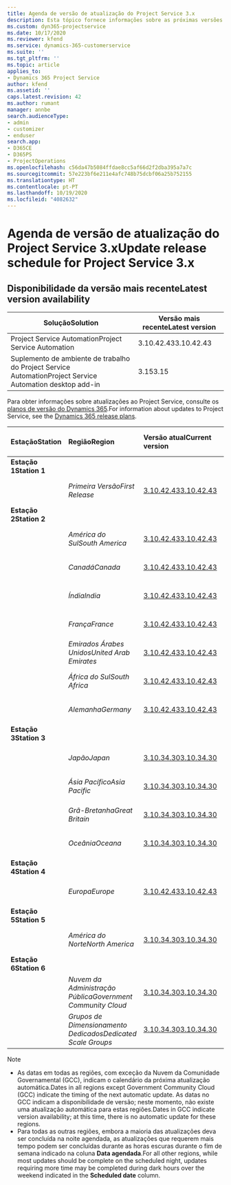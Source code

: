 ```yaml
---
title: Agenda de versão de atualização do Project Service 3.x
description: Esta tópico fornece informações sobre as próximas versões disponíveis e futuras do Dynamics 365 Project Service Automation.
ms.custom: dyn365-projectservice
ms.date: 10/17/2020
ms.reviewer: kfend
ms.service: dynamics-365-customerservice
ms.suite: ''
ms.tgt_pltfrm: ''
ms.topic: article
applies_to:
- Dynamics 365 Project Service
author: kfend
ms.assetid: ''
caps.latest.revision: 42
ms.author: rumant
manager: annbe
search.audienceType:
- admin
- customizer
- enduser
search.app:
- D365CE
- D365PS
- ProjectOperations
ms.openlocfilehash: c56da47b5084ffdae8cc5af66d2f2dba395a7a7c
ms.sourcegitcommit: 57e223bf6e211e4afc748b75dcbf06a25b752155
ms.translationtype: HT
ms.contentlocale: pt-PT
ms.lasthandoff: 10/19/2020
ms.locfileid: "4082632"
---
```

# <a name="update-release-schedule-for-project-service-3x"></a><span data-ttu-id="1c5cf-103">Agenda de versão de atualização do Project Service 3.x</span><span class="sxs-lookup"><span data-stu-id="1c5cf-103">Update release schedule for Project Service 3.x</span></span>

## <a name="latest-version-availability"></a><span data-ttu-id="1c5cf-104">Disponibilidade da versão mais recente</span><span class="sxs-lookup"><span data-stu-id="1c5cf-104">Latest version availability</span></span>

| <span data-ttu-id="1c5cf-105">Solução</span><span class="sxs-lookup"><span data-stu-id="1c5cf-105">Solution</span></span>  | <span data-ttu-id="1c5cf-106">Versão mais recente</span><span class="sxs-lookup"><span data-stu-id="1c5cf-106">Latest version</span></span> |
|-------|----|
| <span data-ttu-id="1c5cf-107">Project Service Automation</span><span class="sxs-lookup"><span data-stu-id="1c5cf-107">Project Service Automation</span></span>    |  <span data-ttu-id="1c5cf-108">3.10.42.43</span><span class="sxs-lookup"><span data-stu-id="1c5cf-108">3.10.42.43</span></span>  |
| <span data-ttu-id="1c5cf-109">Suplemento de ambiente de trabalho do Project Service Automation</span><span class="sxs-lookup"><span data-stu-id="1c5cf-109">Project Service Automation desktop add-in</span></span>                | <span data-ttu-id="1c5cf-110">3.15</span><span class="sxs-lookup"><span data-stu-id="1c5cf-110">3.15</span></span>          |

<span data-ttu-id="1c5cf-111">Para obter informações sobre atualizações ao Project Service, consulte os [planos de versão do Dynamics 365](https://docs.microsoft.com/dynamics365/release-plans/).</span><span class="sxs-lookup"><span data-stu-id="1c5cf-111">For information about updates to Project Service, see the [Dynamics 365 release plans](https://docs.microsoft.com/dynamics365/release-plans/).</span></span> 

| <span data-ttu-id="1c5cf-112">Estação</span><span class="sxs-lookup"><span data-stu-id="1c5cf-112">Station</span></span>  | <span data-ttu-id="1c5cf-113">Região</span><span class="sxs-lookup"><span data-stu-id="1c5cf-113">Region</span></span> | <span data-ttu-id="1c5cf-114">Versão atual</span><span class="sxs-lookup"><span data-stu-id="1c5cf-114">Current version</span></span> | <span data-ttu-id="1c5cf-115">Versão seguinte</span><span class="sxs-lookup"><span data-stu-id="1c5cf-115">Next version</span></span> |  <span data-ttu-id="1c5cf-116">Data agendada</span><span class="sxs-lookup"><span data-stu-id="1c5cf-116">Scheduled date</span></span>
| :---   | :---   | :---   | :---   |:---   |         
|<span data-ttu-id="1c5cf-117"><strong>Estação 1</strong></span><span class="sxs-lookup"><span data-stu-id="1c5cf-117"><strong>Station 1</strong></span></span> | |  |  | |
| | <span data-ttu-id="1c5cf-118"><i>Primeira Versão</i></span><span class="sxs-lookup"><span data-stu-id="1c5cf-118"><i>First Release</i></span></span> | [<span data-ttu-id="1c5cf-119">3.10.42.43</span><span class="sxs-lookup"><span data-stu-id="1c5cf-119">3.10.42.43</span></span>](whats-new-ur-24.md) | <span data-ttu-id="1c5cf-120">TBD</span><span class="sxs-lookup"><span data-stu-id="1c5cf-120">TBD</span></span> | <span data-ttu-id="1c5cf-121">23 de outubro de 2020</span><span class="sxs-lookup"><span data-stu-id="1c5cf-121">October 23, 2020</span></span>
|<span data-ttu-id="1c5cf-122"><strong>Estação 2</strong></span><span class="sxs-lookup"><span data-stu-id="1c5cf-122"><strong>Station 2</strong></span></span> | |  |  | |
| | <span data-ttu-id="1c5cf-123"><i>América do Sul</i></span><span class="sxs-lookup"><span data-stu-id="1c5cf-123"><i>South America</i></span></span> | [<span data-ttu-id="1c5cf-124">3.10.42.43</span><span class="sxs-lookup"><span data-stu-id="1c5cf-124">3.10.42.43</span></span>](whats-new-ur-24.md) | <span data-ttu-id="1c5cf-125">TBD</span><span class="sxs-lookup"><span data-stu-id="1c5cf-125">TBD</span></span> | <span data-ttu-id="1c5cf-126">30 de outubro de 2020</span><span class="sxs-lookup"><span data-stu-id="1c5cf-126">October 30, 2020</span></span>
| | <span data-ttu-id="1c5cf-127"><i>Canadá</i></span><span class="sxs-lookup"><span data-stu-id="1c5cf-127"><i>Canada</i></span></span> | [<span data-ttu-id="1c5cf-128">3.10.42.43</span><span class="sxs-lookup"><span data-stu-id="1c5cf-128">3.10.42.43</span></span>](whats-new-ur-24.md) | <span data-ttu-id="1c5cf-129">TBD</span><span class="sxs-lookup"><span data-stu-id="1c5cf-129">TBD</span></span> | <span data-ttu-id="1c5cf-130">30 de outubro de 2020</span><span class="sxs-lookup"><span data-stu-id="1c5cf-130">October 30, 2020</span></span> 
| | <span data-ttu-id="1c5cf-131"><i>Índia</i></span><span class="sxs-lookup"><span data-stu-id="1c5cf-131"><i>India</i></span></span> | [<span data-ttu-id="1c5cf-132">3.10.42.43</span><span class="sxs-lookup"><span data-stu-id="1c5cf-132">3.10.42.43</span></span>](whats-new-ur-24.md) | <span data-ttu-id="1c5cf-133">TBD</span><span class="sxs-lookup"><span data-stu-id="1c5cf-133">TBD</span></span> | <span data-ttu-id="1c5cf-134">30 de outubro de 2020</span><span class="sxs-lookup"><span data-stu-id="1c5cf-134">October 30, 2020</span></span>
| | <span data-ttu-id="1c5cf-135"><i>França</i></span><span class="sxs-lookup"><span data-stu-id="1c5cf-135"><i>France</i></span></span> | [<span data-ttu-id="1c5cf-136">3.10.42.43</span><span class="sxs-lookup"><span data-stu-id="1c5cf-136">3.10.42.43</span></span>](whats-new-ur-24.md) | <span data-ttu-id="1c5cf-137">TBD</span><span class="sxs-lookup"><span data-stu-id="1c5cf-137">TBD</span></span> | <span data-ttu-id="1c5cf-138">30 de outubro de 2020</span><span class="sxs-lookup"><span data-stu-id="1c5cf-138">October 30, 2020</span></span>
| | <span data-ttu-id="1c5cf-139"><i>Emirados Árabes Unidos</i></span><span class="sxs-lookup"><span data-stu-id="1c5cf-139"><i>United Arab Emirates</i></span></span> | [<span data-ttu-id="1c5cf-140">3.10.42.43</span><span class="sxs-lookup"><span data-stu-id="1c5cf-140">3.10.42.43</span></span>](whats-new-ur-24.md) | <span data-ttu-id="1c5cf-141">TBD</span><span class="sxs-lookup"><span data-stu-id="1c5cf-141">TBD</span></span> | <span data-ttu-id="1c5cf-142">30 de outubro de 2020</span><span class="sxs-lookup"><span data-stu-id="1c5cf-142">October 30, 2020</span></span>
| | <span data-ttu-id="1c5cf-143"><i>África do Sul</i></span><span class="sxs-lookup"><span data-stu-id="1c5cf-143"><i>South Africa</i></span></span> | [<span data-ttu-id="1c5cf-144">3.10.42.43</span><span class="sxs-lookup"><span data-stu-id="1c5cf-144">3.10.42.43</span></span>](whats-new-ur-24.md) | <span data-ttu-id="1c5cf-145">TBD</span><span class="sxs-lookup"><span data-stu-id="1c5cf-145">TBD</span></span> | <span data-ttu-id="1c5cf-146">30 de outubro de 2020</span><span class="sxs-lookup"><span data-stu-id="1c5cf-146">October 30, 2020</span></span>
| | <span data-ttu-id="1c5cf-147"><i>Alemanha</i></span><span class="sxs-lookup"><span data-stu-id="1c5cf-147"><i>Germany</i></span></span> | [<span data-ttu-id="1c5cf-148">3.10.42.43</span><span class="sxs-lookup"><span data-stu-id="1c5cf-148">3.10.42.43</span></span>](whats-new-ur-24.md) | <span data-ttu-id="1c5cf-149">TBD</span><span class="sxs-lookup"><span data-stu-id="1c5cf-149">TBD</span></span> | <span data-ttu-id="1c5cf-150">30 de outubro de 2020</span><span class="sxs-lookup"><span data-stu-id="1c5cf-150">October 30, 2020</span></span>
|<span data-ttu-id="1c5cf-151"><strong>Estação 3</strong></span><span class="sxs-lookup"><span data-stu-id="1c5cf-151"><strong>Station 3</strong></span></span> | |  |  | |
| | <span data-ttu-id="1c5cf-152"><i>Japão</i></span><span class="sxs-lookup"><span data-stu-id="1c5cf-152"><i>Japan</i></span></span> |[<span data-ttu-id="1c5cf-153">3.10.34.30</span><span class="sxs-lookup"><span data-stu-id="1c5cf-153">3.10.34.30</span></span>](whats-new-ur-23.md) | [<span data-ttu-id="1c5cf-154">3.10.42.43</span><span class="sxs-lookup"><span data-stu-id="1c5cf-154">3.10.42.43</span></span>](whats-new-ur-24.md) | <span data-ttu-id="1c5cf-155">9 de outubro de 2020</span><span class="sxs-lookup"><span data-stu-id="1c5cf-155">October 9, 2020</span></span> 
| | <span data-ttu-id="1c5cf-156"><i>Ásia Pacífico</i></span><span class="sxs-lookup"><span data-stu-id="1c5cf-156"><i>Asia Pacific</i></span></span> |[<span data-ttu-id="1c5cf-157">3.10.34.30</span><span class="sxs-lookup"><span data-stu-id="1c5cf-157">3.10.34.30</span></span>](whats-new-ur-23.md) | [<span data-ttu-id="1c5cf-158">3.10.42.43</span><span class="sxs-lookup"><span data-stu-id="1c5cf-158">3.10.42.43</span></span>](whats-new-ur-24.md) | <span data-ttu-id="1c5cf-159">9 de outubro de 2020</span><span class="sxs-lookup"><span data-stu-id="1c5cf-159">October 9, 2020</span></span>
| | <span data-ttu-id="1c5cf-160"><i>Grã-Bretanha</i></span><span class="sxs-lookup"><span data-stu-id="1c5cf-160"><i>Great Britain</i></span></span> |[<span data-ttu-id="1c5cf-161">3.10.34.30</span><span class="sxs-lookup"><span data-stu-id="1c5cf-161">3.10.34.30</span></span>](whats-new-ur-23.md) | [<span data-ttu-id="1c5cf-162">3.10.42.43</span><span class="sxs-lookup"><span data-stu-id="1c5cf-162">3.10.42.43</span></span>](whats-new-ur-24.md) | <span data-ttu-id="1c5cf-163">9 de outubro de 2020</span><span class="sxs-lookup"><span data-stu-id="1c5cf-163">October 9, 2020</span></span>
| | <span data-ttu-id="1c5cf-164"><i>Oceânia</i></span><span class="sxs-lookup"><span data-stu-id="1c5cf-164"><i>Oceana</i></span></span> |[<span data-ttu-id="1c5cf-165">3.10.34.30</span><span class="sxs-lookup"><span data-stu-id="1c5cf-165">3.10.34.30</span></span>](whats-new-ur-23.md) | [<span data-ttu-id="1c5cf-166">3.10.42.43</span><span class="sxs-lookup"><span data-stu-id="1c5cf-166">3.10.42.43</span></span>](whats-new-ur-24.md) | <span data-ttu-id="1c5cf-167">9 de outubro de 2020</span><span class="sxs-lookup"><span data-stu-id="1c5cf-167">October 9, 2020</span></span>
|<span data-ttu-id="1c5cf-168"><strong>Estação 4</strong></span><span class="sxs-lookup"><span data-stu-id="1c5cf-168"><strong>Station 4</strong></span></span> | |  |  | |
| | <span data-ttu-id="1c5cf-169"><i>Europa</i></span><span class="sxs-lookup"><span data-stu-id="1c5cf-169"><i>Europe</i></span></span> |[<span data-ttu-id="1c5cf-170">3.10.42.43</span><span class="sxs-lookup"><span data-stu-id="1c5cf-170">3.10.42.43</span></span>](whats-new-ur-24.md) | <span data-ttu-id="1c5cf-171">TBD</span><span class="sxs-lookup"><span data-stu-id="1c5cf-171">TBD</span></span> | <span data-ttu-id="1c5cf-172">13 de Novembro de 2020</span><span class="sxs-lookup"><span data-stu-id="1c5cf-172">November 13, 2020</span></span>
|<span data-ttu-id="1c5cf-173"><strong>Estação 5</strong></span><span class="sxs-lookup"><span data-stu-id="1c5cf-173"><strong>Station 5</strong></span></span> | |  |  | |
| | <span data-ttu-id="1c5cf-174"><i>América do Norte</i></span><span class="sxs-lookup"><span data-stu-id="1c5cf-174"><i>North America</i></span></span> |[<span data-ttu-id="1c5cf-175">3.10.34.30</span><span class="sxs-lookup"><span data-stu-id="1c5cf-175">3.10.34.30</span></span>](whats-new-ur-23.md) | [<span data-ttu-id="1c5cf-176">3.10.42.43</span><span class="sxs-lookup"><span data-stu-id="1c5cf-176">3.10.42.43</span></span>](whats-new-ur-24.md) | <span data-ttu-id="1c5cf-177">23 de outubro de 2020</span><span class="sxs-lookup"><span data-stu-id="1c5cf-177">October 23, 2020</span></span>
|<span data-ttu-id="1c5cf-178"><strong>Estação 6</strong></span><span class="sxs-lookup"><span data-stu-id="1c5cf-178"><strong>Station 6</strong></span></span> | |  |  | |
| | <span data-ttu-id="1c5cf-179"><i>Nuvem da Administração Pública</i></span><span class="sxs-lookup"><span data-stu-id="1c5cf-179"><i>Government Community Cloud</i></span></span> |[<span data-ttu-id="1c5cf-180">3.10.34.30</span><span class="sxs-lookup"><span data-stu-id="1c5cf-180">3.10.34.30</span></span>](whats-new-ur-23.md) | [<span data-ttu-id="1c5cf-181">3.10.42.43</span><span class="sxs-lookup"><span data-stu-id="1c5cf-181">3.10.42.43</span></span>](whats-new-ur-24.md) | <span data-ttu-id="1c5cf-182">30 de outubro de 2020</span><span class="sxs-lookup"><span data-stu-id="1c5cf-182">October 30, 2020</span></span>
| | <span data-ttu-id="1c5cf-183"><i>Grupos de Dimensionamento Dedicados</i></span><span class="sxs-lookup"><span data-stu-id="1c5cf-183"><i>Dedicated Scale Groups</i></span></span> |[<span data-ttu-id="1c5cf-184">3.10.34.30</span><span class="sxs-lookup"><span data-stu-id="1c5cf-184">3.10.34.30</span></span>](whats-new-ur-23.md) | [<span data-ttu-id="1c5cf-185">3.10.42.43</span><span class="sxs-lookup"><span data-stu-id="1c5cf-185">3.10.42.43</span></span>](whats-new-ur-24.md) | <span data-ttu-id="1c5cf-186">30 de outubro de 2020</span><span class="sxs-lookup"><span data-stu-id="1c5cf-186">October 30, 2020</span></span>

>[!Note]
> - <span data-ttu-id="1c5cf-187">As datas em todas as regiões, com exceção da Nuvem da Comunidade Governamental (GCC), indicam o calendário da próxima atualização automática.</span><span class="sxs-lookup"><span data-stu-id="1c5cf-187">Dates in all regions except Government Community Cloud (GCC) indicate the timing of the next automatic update.</span></span> <span data-ttu-id="1c5cf-188">As datas no GCC indicam a disponibilidade de versão; neste momento, não existe uma atualização automática para estas regiões.</span><span class="sxs-lookup"><span data-stu-id="1c5cf-188">Dates in GCC indicate version availability; at this time, there is no automatic update for these regions.</span></span>
> - <span data-ttu-id="1c5cf-189">Para todas as outras regiões, embora a maioria das atualizações deva ser concluída na noite agendada, as atualizações que requerem mais tempo podem ser concluídas durante as horas escuras durante o fim de semana indicado na coluna **Data agendada**.</span><span class="sxs-lookup"><span data-stu-id="1c5cf-189">For all other regions, while most updates should be complete on the scheduled night, updates requiring more time may be completed during dark hours over the weekend indicated in the **Scheduled date** column.</span></span>
